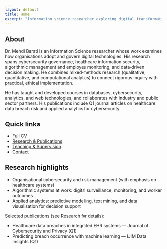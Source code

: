 ```yaml
---
layout: default
title: Home
excerpt: "Information science researcher exploring digital transformation of work, healthcare technology management, and algorithmic systems."
---
```


## About

Dr. Mehdi Barati is an Information Science researcher whose work examines how organisations adopt and govern digital technologies. His research spans cybersecurity governance, healthcare information security, algorithmic management and employee monitoring, and data‑driven decision making. He combines mixed‑methods research (qualitative, quantitative, and computational analytics) to connect rigorous inquiry with practical, ethical implementation.

He has taught and developed courses in databases, cybersecurity, analytics, and web technologies, and collaborates with industry and public sector partners. His publications include Q1 journal articles on healthcare data breach risk and applied analytics for cybersecurity.

## Quick links

- [Full CV](/cv.html)
- [Research & Publications](/research.html)
- [Teaching & Supervision](/teaching.html)
- [Contact](/contact.html)

## Research highlights

- Organisational cybersecurity and risk management (with emphasis on healthcare systems)
- Algorithmic systems at work: digital surveillance, monitoring, and worker outcomes
- Applied analytics: predictive modelling, text mining, and data visualisation for decision support

Selected publications (see Research for details):
- Healthcare data breaches in integrated EHR systems — Journal of Cybersecurity and Privacy (Q1)
- Predicting breach occurrence with machine learning — IJIM Data Insights (Q1)
